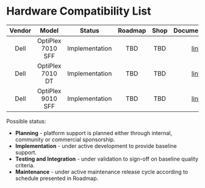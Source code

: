 # Hardware Compatibility List

| Vendor | Model | Status | Roadmap | Shop | Documentation |
:-------:|:-----:|:------:|:-------:|:----------:|:--------:|
|Dell    | OptiPlex 7010 SFF | Implementation | TBD | TBD | [link](dell_optiplex/overview.md) |
|Dell    | OptiPlex 7010 DT | Implementation | TBD | TBD | [link](dell_optiplex/overview.md) |
|Dell    | OptiPlex 9010 SFF | Implementation | TBD | TBD | [link](dell_optiplex/overview.md) |

Possible status:

* **Planning** - platform support is planned either through internal, community
  or commercial sponsorship.
* **Implementation** - under active development to provide baseline support.
* **Testing and Integration** - under validation to sign-off on baseline
  quality criteria.
* **Maintenance** - under active maintenance release cycle according to
  schedule presented in Roadmap.
